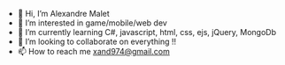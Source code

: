 - 👋 Hi, I’m Alexandre Malet
- 👀 I’m interested in game/mobile/web dev
- 🌱 I’m currently learning C#, javascript, html, css, ejs, jQuery, MongoDb
- 💞️ I’m looking to collaborate on everything !!
- 📫 How to reach me xand974@gmail.com

<!---
xand974/xand974 is a ✨ special ✨ repository because its `README.md` (this file) appears on your GitHub profile.
You can click the Preview link to take a look at your changes.
--->

